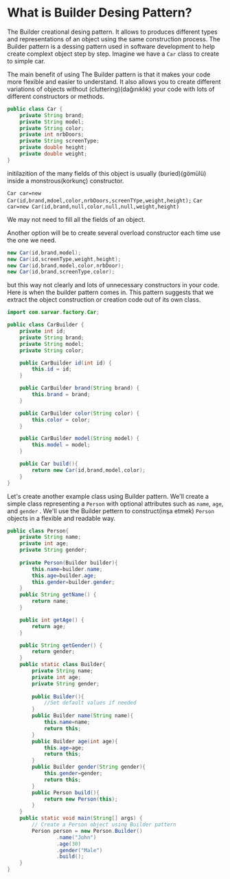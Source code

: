 # What is Builder Desing Pattern?

The Builder creational desing pattern. It allows to produces different types and representations of an object using the
same construction process.
The Builder pattern is a dessing pattern used in software development to help create complext object step by step.
Imagine we have a ``Car`` class to create to simple car.

The main benefit of using The Builder pattern is that it makes your code more flexible and
easier to understand. It also allows you to create different variations of objects without (cluttering)(dağınıklık) your code 
with lots of different constructors or methods.

````java
public class Car {
    private String brand;
    private String model;
    private String color;
    private int nrbDoors;
    private String screenType;
    private double height;
    private double weight;
}
````

initilazition of the many fields of this object is usually (buried)(gömülü) inside a monstrous(korkunç) constructor.

``Car car=new Car(id,brand,mdoel,color,nrbDoors,screenTYpe,weight,height);``
``Car car=new Car(id,brand,null,color,null,null,weight,height)``

We may not need to fill all the fields of an object.

Another option will be to create several overload constructor each time use the one we need.
````java
new Car(id,brand,model);
new Car(id,screenType,weight,height);
new Car(id,brand,model,color,nrbDoor);
new Car(id,brand,screenType,color);
````
but this way not clearly and lots of unnecessary constructors in your code. Here is when the builder
pattern comes in. This pattern suggests that we extract the object construction or creation code out of 
its own class.

````java
import com.sarvar.factory.Car;

public class CarBuilder {
    private int id;
    private String brand;
    private String model;
    private String color;

    public CarBuilder id(int id) {
        this.id = id;
    }

    public CarBuilder brand(String brand) {
        this.brand = brand;
    }

    public CarBuilder color(String color) {
        this.color = color;
    }

    public CarBuilder model(String model) {
        this.model = model;
    }

    public Car build(){
        return new Car(id,brand,model,color);
    }
}
````

Let's create another example class using Builder pattern.
We'll create a simple class representing a ``Person`` with optional
attributes such as `name`, `age`, and `gender` . We'll use the Builder pettern to construct(inşa etmek) `Person` objects in a flexible and readable way.
````java
public class Person{
    private String name;
    private int age;
    private String gender;
    
    private Person(Builder builder){
        this.name=builder.name;
        this.age=builder.age;
        this.gender=builder.gender;
    }
    public String getName() {
        return name;
    }

    public int getAge() {
        return age;
    }

    public String getGender() {
        return gender;
    }
    public static class Builder{
        private String name;
        private int age;
        private String gender;
        
        public Builder(){
            //Set default values if needed
        }
        public Builder name(String name){
            this.name=name;
            return this;
        }
        public Builder age(int age){
            this.age=age;
            return this;
        }
        public Builder gender(String gender){
            this.gender=gender;
            return this;
        }
        public Person build(){
            return new Person(this);
        }
    }
    public static void main(String[] args) {
        // Create a Person object using Builder pattern
        Person person = new Person.Builder()
                .name("John")
                .age(30)
                .gender("Male")
                .build();
    }
}
````
